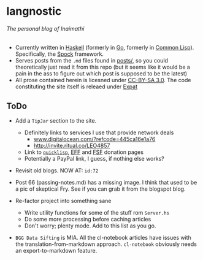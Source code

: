# langnostic
###### The personal blog of Inaimathi

- Currently written in [Haskell](https://www.haskell.org/) (formerly in [Go](http://golang.org/), formerly in [Common Lisp](https://common-lisp.net/)). Specifically, the [Spock](https://www.spock.li/) framework.
- Serves posts from the `.md` files found in [posts/](https://github.com/Inaimathi/langnostic/tree/master/posts/), so you could theoretically just read it from this repo (but it seems like it would be a pain in the ass to figure out which post is supposed to be the latest)
- All prose contained herein is licesned under [CC-BY-SA 3.0](http://creativecommons.org/licenses/by-sa/3.0/). The code constituting the site itself is releaed under [Expat](http://directory.fsf.org/wiki/License:Expat)

## ToDo

- Add a `TipJar` section to the site.
	- Definitely links to services I use that provide network deals
		- www.digitalocean.com/?refcode=445ca16e1a76
		- http://invite.ritual.co/LEO4857
	- Link to [`quicklisp`](https://www.quicklisp.org/donations.html), [EFF](https://supporters.eff.org/donate) and [FSF](https://my.fsf.org/donate/) donation pages
	- Potentially a PayPal link, I guess, if nothing else works?

- Revisit old blogs. NOW AT: `id:72`
- Post 66 (passing-notes.md) has a missing image. I think that used to be a pic of skeptical Fry. See if you can grab it from the blogspot blog.

- Re-factor project into something sane
	- Write utility functions for some of the stuff rom `Server.hs`
	- Do some more processing before caching articles
	- Don't worry; plenty mode. Add to this list as you go.

- `BGG Data Sifting` is MIA. All the cl-notebook articles have issues with the translation-from-markdown approach. `cl-notebook` obviously needs an export-to-markdown feature.

